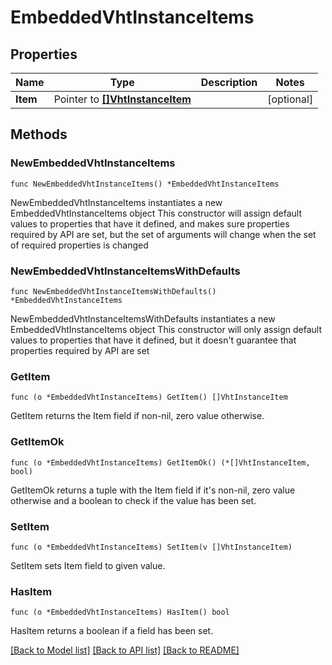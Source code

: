 <!--
Copyright (C) 2020-2023 Arm Limited or its affiliates and Contributors. All rights reserved.
SPDX-License-Identifier: Apache-2.0
-->
# EmbeddedVhtInstanceItems

## Properties

Name | Type | Description | Notes
------------ | ------------- | ------------- | -------------
**Item** | Pointer to [**[]VhtInstanceItem**](VhtInstanceItem.md) |  | [optional] 

## Methods

### NewEmbeddedVhtInstanceItems

`func NewEmbeddedVhtInstanceItems() *EmbeddedVhtInstanceItems`

NewEmbeddedVhtInstanceItems instantiates a new EmbeddedVhtInstanceItems object
This constructor will assign default values to properties that have it defined,
and makes sure properties required by API are set, but the set of arguments
will change when the set of required properties is changed

### NewEmbeddedVhtInstanceItemsWithDefaults

`func NewEmbeddedVhtInstanceItemsWithDefaults() *EmbeddedVhtInstanceItems`

NewEmbeddedVhtInstanceItemsWithDefaults instantiates a new EmbeddedVhtInstanceItems object
This constructor will only assign default values to properties that have it defined,
but it doesn't guarantee that properties required by API are set

### GetItem

`func (o *EmbeddedVhtInstanceItems) GetItem() []VhtInstanceItem`

GetItem returns the Item field if non-nil, zero value otherwise.

### GetItemOk

`func (o *EmbeddedVhtInstanceItems) GetItemOk() (*[]VhtInstanceItem, bool)`

GetItemOk returns a tuple with the Item field if it's non-nil, zero value otherwise
and a boolean to check if the value has been set.

### SetItem

`func (o *EmbeddedVhtInstanceItems) SetItem(v []VhtInstanceItem)`

SetItem sets Item field to given value.

### HasItem

`func (o *EmbeddedVhtInstanceItems) HasItem() bool`

HasItem returns a boolean if a field has been set.


[[Back to Model list]](../README.md#documentation-for-models) [[Back to API list]](../README.md#documentation-for-api-endpoints) [[Back to README]](../README.md)


